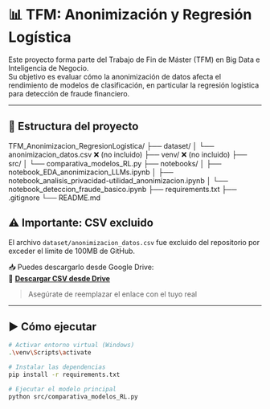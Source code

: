 # 📊 TFM: Anonimización y Regresión Logística

Este proyecto forma parte del Trabajo de Fin de Máster (TFM) en Big Data e Inteligencia de Negocio.  
Su objetivo es evaluar cómo la anonimización de datos afecta el rendimiento de modelos de clasificación, en particular la regresión logística para detección de fraude financiero.

---

## 📁 Estructura del proyecto
TFM_Anonimizacion_RegresionLogistica/
├── dataset/
│ └── anonimizacion_datos.csv ❌ (no incluido)
├── venv/ ❌ (no incluido)
├── src/
│ └── comparativa_modelos_RL.py
├── notebooks/
│ ├── notebook_EDA_anonimizacion_LLMs.ipynb
│ ├── notebook_analisis_privacidad-utilidad_anonimizacion.ipynb
│ └── notebook_deteccion_fraude_basico.ipynb
├── requirements.txt
├── .gitignore
└── README.md

## ⚠️ Importante: CSV excluido

El archivo `dataset/anonimizacion_datos.csv` fue excluido del repositorio por exceder el límite de 100MB de GitHub.

📥 Puedes descargarlo desde Google Drive:  
🔗 [**Descargar CSV desde Drive**](https://drive.google.com/tu_enlace_aqui)

> Asegúrate de reemplazar el enlace con el tuyo real

---

## ▶️ Cómo ejecutar

```bash
# Activar entorno virtual (Windows)
.\venv\Scripts\activate

# Instalar las dependencias
pip install -r requirements.txt

# Ejecutar el modelo principal
python src/comparativa_modelos_RL.py

